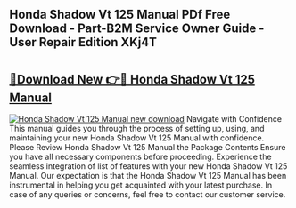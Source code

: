 ## Honda Shadow Vt 125 Manual PDf Free Download - Part-B2M Service Owner Guide - User Repair Edition XKj4T

# <h2><a href="http://cf16613.oget.top/?id=Honda+Shadow+Vt+125+Manual">🔗Download New 👉🔴 Honda Shadow Vt 125 Manual</a></h2>

[![Honda Shadow Vt 125 Manual new download](https://i.imgur.com/5g1atiW.png)](http://cf16613.oget.top/?id=Honda+Shadow+Vt+125+Manual)
Navigate with Confidence This manual guides you through the process of setting up, using, and maintaining your new Honda Shadow Vt 125 Manual with confidence. Please Review Honda Shadow Vt 125 Manual the Package Contents Ensure you have all necessary components before proceeding. Experience the seamless integration of list of features with your new Honda Shadow Vt 125 Manual. Our expectation is that the Honda Shadow Vt 125 Manual has been instrumental in helping you get acquainted with your latest purchase. In case of any queries or concerns, feel free to contact our customer service.
